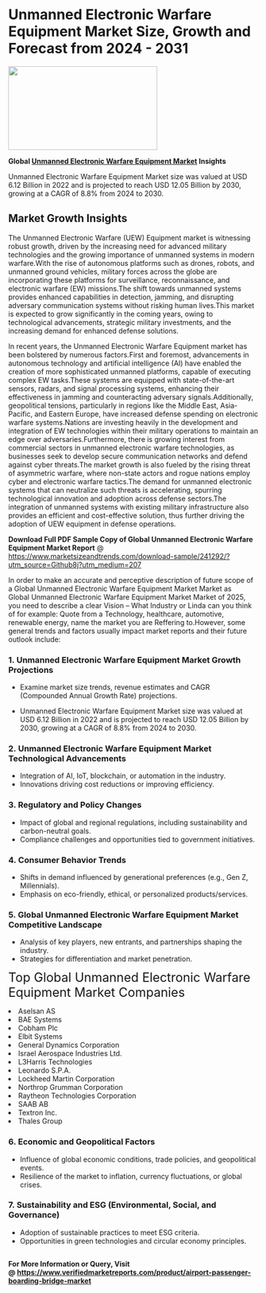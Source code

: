 <H1>Unmanned Electronic Warfare Equipment Market Size, Growth and Forecast from 2024 - 2031</H1><img class="aligncenter size-medium wp-image-584254" src="https://thirdeyenews.in/wp-content/uploads/2024/09/Global-Market-Research-300x168.jpeg" alt="" width="300" height="168" /><p><strong>Global&nbsp;<a href="https://www.marketsizeandtrends.com/download-sample/241292/?utm_source=Github8j?utm_medium=207">Unmanned Electronic Warfare Equipment Market</a> Insights</strong></p><p>Unmanned Electronic Warfare Equipment Market size was valued at USD 6.12 Billion in 2022 and is projected to reach USD 12.05 Billion by 2030, growing at a CAGR of 8.8% from 2024 to 2030.</p><p><h2>Market Growth Insights</h2> <p>The Unmanned Electronic Warfare (UEW) Equipment market is witnessing robust growth, driven by the increasing need for advanced military technologies and the growing importance of unmanned systems in modern warfare.With the rise of autonomous platforms such as drones, robots, and unmanned ground vehicles, military forces across the globe are incorporating these platforms for surveillance, reconnaissance, and electronic warfare (EW) missions.The shift towards unmanned systems provides enhanced capabilities in detection, jamming, and disrupting adversary communication systems without risking human lives.This market is expected to grow significantly in the coming years, owing to technological advancements, strategic military investments, and the increasing demand for enhanced defense solutions.</p> <p>In recent years, the Unmanned Electronic Warfare Equipment market has been bolstered by numerous factors.First and foremost, advancements in autonomous technology and artificial intelligence (AI) have enabled the creation of more sophisticated unmanned platforms, capable of executing complex EW tasks.These systems are equipped with state-of-the-art sensors, radars, and signal processing systems, enhancing their effectiveness in jamming and counteracting adversary signals.Additionally, geopolitical tensions, particularly in regions like the Middle East, Asia-Pacific, and Eastern Europe, have increased defense spending on electronic warfare systems.Nations are investing heavily in the development and integration of EW technologies within their military operations to maintain an edge over adversaries.Furthermore, there is growing interest from commercial sectors in unmanned electronic warfare technologies, as businesses seek to develop secure communication networks and defend against cyber threats.The market growth is also fueled by the rising threat of asymmetric warfare, where non-state actors and rogue nations employ cyber and electronic warfare tactics.The demand for unmanned electronic systems that can neutralize such threats is accelerating, spurring technological innovation and adoption across defense sectors.The integration of unmanned systems with existing military infrastructure also provides an efficient and cost-effective solution, thus further driving the adoption of UEW equipment in defense operations.</p> <p><span class=""><strong>Download Full PDF Sample Copy of Global Unmanned Electronic Warfare Equipment Market Report</strong> @ <a href="https://www.marketsizeandtrends.com/download-sample/241292/?utm_source=Github8j?utm_medium=207" target="_blank">https://www.marketsizeandtrends.com/download-sample/241292/?utm_source=Github8j?utm_medium=207</a></span></p><p>In order to make an accurate and perceptive description of future scope of a Global&nbsp;Unmanned Electronic Warfare Equipment Market Market as Global&nbsp;Unmanned Electronic Warfare Equipment Market Market of 2025, you need to describe a clear Vision &ndash; What Industry or Linda can you think of for example: Quote from a Technology, healthcare, automotive, renewable energy, name the market you are Reffering to.However, some general trends and factors usually impact market reports and their future outlook include:</p><h3>1.&nbsp;<strong>Unmanned Electronic Warfare Equipment Market Growth Projections</strong></h3><ul><li>Examine market size trends, revenue estimates and CAGR (Compounded Annual Growth Rate) projections.</li><li><p>Unmanned Electronic Warfare Equipment Market size was valued at USD 6.12 Billion in 2022 and is projected to reach USD 12.05 Billion by 2030, growing at a CAGR of 8.8% from 2024 to 2030.</p></li></ul><h3>2.&nbsp;<strong>Unmanned Electronic Warfare Equipment Market Technological Advancements</strong></h3><ul><li>Integration of AI, IoT, blockchain, or automation in the industry.</li><li>Innovations driving cost reductions or improving efficiency.</li></ul><h3>3.&nbsp;<strong>Regulatory and Policy Changes</strong></h3><ul><li>Impact of global and regional regulations, including sustainability and carbon-neutral goals.</li><li>Compliance challenges and opportunities tied to government initiatives.</li></ul><h3>4.&nbsp;<strong>Consumer Behavior Trends</strong></h3><ul><li>Shifts in demand influenced by generational preferences (e.g., Gen Z, Millennials).</li><li>Emphasis on eco-friendly, ethical, or personalized products/services.</li></ul><h3>5.&nbsp;<strong>Global Unmanned Electronic Warfare Equipment Market Competitive Landscape</strong></h3><ul><li>Analysis of key players, new entrants, and partnerships shaping the industry.</li><li>Strategies for differentiation and market penetration.</li></ul><p data-pm-slice="1 1 []"><span style="color: inherit; font-family: inherit; font-size: 25px;">Top Global Unmanned Electronic Warfare Equipment Market Companies</span></p><div class="" data-test-id=""><p><li>Aselsan AS</li><li> BAE Systems</li><li> Cobham Plc</li><li> Elbit Systems</li><li> General Dynamics Corporation</li><li> Israel Aerospace Industries Ltd.</li><li> L3Harris Technologies</li><li> Leonardo S.P.A.</li><li> Lockheed Martin Corporation</li><li> Northrop Grumman Corporation</li><li> Raytheon Technologies Corporation</li><li> SAAB AB</li><li> Textron Inc.</li><li> Thales Group</li></p></div><h3>6.&nbsp;<strong>Economic and Geopolitical Factors</strong></h3><ul><li>Influence of global economic conditions, trade policies, and geopolitical events.</li><li>Resilience of the market to inflation, currency fluctuations, or global crises.</li></ul><h3>7.&nbsp;<strong>Sustainability and ESG (Environmental, Social, and Governance)</strong></h3><ul><li>Adoption of sustainable practices to meet ESG criteria.</li><li>Opportunities in green technologies and circular economy principles.</li></ul><h2><strong style="font-size: 14px;">For More Information or Query, Visit @&nbsp;</strong><a style="background-color: #ffffff; font-size: 14px;" href="https://www.marketsizeandtrends.com/report/unmanned-electronic-warfare-equipment-market/" target="_blank">https://www.verifiedmarketreports.com/product/airport-passenger-boarding-bridge-market</a></h2>